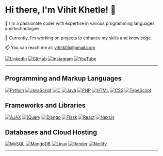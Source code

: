 # Hi there, I'm Vihit Khetle! 👋

🌱 I'm a passionate coder with expertise in various programming languages and technologies.

🔭 Currently, I'm working on projects to enhance my skills and knowledge.

📫 You can reach me at: [vihitk05@gmail.com](mailto:vihitk05@gmail.com)

[![LinkedIn](https://img.shields.io/badge/-LinkedIn-blue?style=for-the-badge&logo=Linkedin&logoColor=white)](https://linkedin.com/in/vihitk05) [![GitHub](https://img.shields.io/badge/-GitHub-black?style=for-the-badge&logo=github&logoColor=white)](https://github.com/Vihitk05) [![Instagram](https://img.shields.io/badge/-Instagram-pink?style=for-the-badge&logo=Instagram&logoColor=white)](https://www.instagram.com/mindcodes05/) [![YouTube](https://img.shields.io/badge/-YouTube-red?style=for-the-badge&logo=YouTube&logoColor=white)](https://www.youtube.com/@mindcodes05)

---

## Programming and Markup Languages
[![Python](https://img.shields.io/badge/-Python-blue?style=for-the-badge&logo=Python&logoColor=white)](#) [![JavaScript](https://img.shields.io/badge/-JavaScript-yellow?style=for-the-badge&logo=JavaScript&logoColor=white)](#) [![C](https://img.shields.io/badge/-C-black?style=for-the-badge&logo=C&logoColor=white)](#) [![Java](https://img.shields.io/badge/-Java-red?style=for-the-badge&logo=Java&logoColor=white)](#) [![PHP](https://img.shields.io/badge/-PHP-purple?style=for-the-badge&logo=PHP&logoColor=white)](#)
[![HTML](https://img.shields.io/badge/-HTML-orange?style=for-the-badge&logo=HTML5&logoColor=white)](#) [![CSS](https://img.shields.io/badge/-CSS-blue?style=for-the-badge&logo=CSS3&logoColor=white)](#) [![TypeScript](https://img.shields.io/badge/-TypeScript-blue?style=for-the-badge&logo=TypeScript&logoColor=white)](#)

## Frameworks and Libraries
[![AJAX](https://img.shields.io/badge/-AJAX-blue?style=for-the-badge&logo=AJAX&logoColor=white)](#)
[![jQuery](https://img.shields.io/badge/-jQuery-blue?style=for-the-badge&logo=jQuery&logoColor=white)](#)
[![Django](https://img.shields.io/badge/-Django-green?style=for-the-badge&logo=Django&logoColor=white)](#)
[![Flask](https://img.shields.io/badge/-Flask-grey?style=for-the-badge&logo=Flask&logoColor=white)](#)
[![React](https://img.shields.io/badge/-React-blue?style=for-the-badge&logo=React&logoColor=white)](#)
[![Next.js](https://img.shields.io/badge/-Next.js-black?style=for-the-badge&logo=Next.js&logoColor=white)](#)

## Databases and Cloud Hosting
[![MySQL](https://img.shields.io/badge/-MySQL-blue?style=for-the-badge&logo=MySQL&logoColor=white)](#)
[![MongoDB](https://img.shields.io/badge/-MongoDB-green?style=for-the-badge&logo=MongoDB&logoColor=white)](#)
[![Linux](https://img.shields.io/badge/-Linux-black?style=for-the-badge&logo=Linux&logoColor=white)](#)
[![Render](https://img.shields.io/badge/-Render-grey?style=for-the-badge&logo=Render&logoColor=white)](#)
[![Netlify](https://img.shields.io/badge/-Netlify-black?style=for-the-badge&logo=Netlify&logoColor=white)](#)

---

